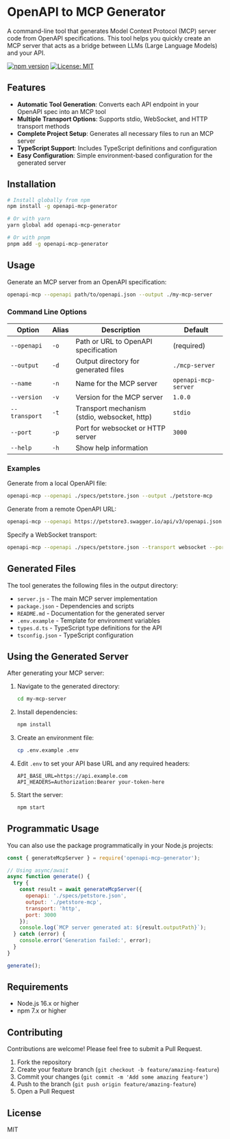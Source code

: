 # OpenAPI to MCP Generator

A command-line tool that generates Model Context Protocol (MCP) server code from OpenAPI specifications. This tool helps you quickly create an MCP server that acts as a bridge between LLMs (Large Language Models) and your API.

[![npm version](https://img.shields.io/npm/v/openapi-mcp-generator.svg)](https://www.npmjs.com/package/openapi-mcp-generator)
[![License: MIT](https://img.shields.io/badge/License-MIT-yellow.svg)](https://opensource.org/licenses/MIT)

## Features

- **Automatic Tool Generation**: Converts each API endpoint in your OpenAPI spec into an MCP tool
- **Multiple Transport Options**: Supports stdio, WebSocket, and HTTP transport methods
- **Complete Project Setup**: Generates all necessary files to run an MCP server
- **TypeScript Support**: Includes TypeScript definitions and configuration
- **Easy Configuration**: Simple environment-based configuration for the generated server

## Installation

```bash
# Install globally from npm
npm install -g openapi-mcp-generator

# Or with yarn
yarn global add openapi-mcp-generator

# Or with pnpm
pnpm add -g openapi-mcp-generator
```

## Usage

Generate an MCP server from an OpenAPI specification:

```bash
openapi-mcp --openapi path/to/openapi.json --output ./my-mcp-server
```

### Command Line Options

| Option | Alias | Description | Default |
|--------|-------|-------------|---------|
| `--openapi` | `-o` | Path or URL to OpenAPI specification | (required) |
| `--output` | `-d` | Output directory for generated files | `./mcp-server` |
| `--name` | `-n` | Name for the MCP server | `openapi-mcp-server` |
| `--version` | `-v` | Version for the MCP server | `1.0.0` |
| `--transport` | `-t` | Transport mechanism (stdio, websocket, http) | `stdio` |
| `--port` | `-p` | Port for websocket or HTTP server | `3000` |
| `--help` | `-h` | Show help information | |

### Examples

Generate from a local OpenAPI file:

```bash
openapi-mcp --openapi ./specs/petstore.json --output ./petstore-mcp
```

Generate from a remote OpenAPI URL:

```bash
openapi-mcp --openapi https://petstore3.swagger.io/api/v3/openapi.json --output ./petstore-mcp
```

Specify a WebSocket transport:

```bash
openapi-mcp --openapi ./specs/petstore.json --transport websocket --port 8080
```

## Generated Files

The tool generates the following files in the output directory:

- `server.js` - The main MCP server implementation
- `package.json` - Dependencies and scripts
- `README.md` - Documentation for the generated server
- `.env.example` - Template for environment variables
- `types.d.ts` - TypeScript type definitions for the API
- `tsconfig.json` - TypeScript configuration

## Using the Generated Server

After generating your MCP server:

1. Navigate to the generated directory:
   ```bash
   cd my-mcp-server
   ```

2. Install dependencies:
   ```bash
   npm install
   ```

3. Create an environment file:
   ```bash
   cp .env.example .env
   ```

4. Edit `.env` to set your API base URL and any required headers:
   ```
   API_BASE_URL=https://api.example.com
   API_HEADERS=Authorization:Bearer your-token-here
   ```

5. Start the server:
   ```bash
   npm start
   ```

## Programmatic Usage

You can also use the package programmatically in your Node.js projects:

```javascript
const { generateMcpServer } = require('openapi-mcp-generator');

// Using async/await
async function generate() {
  try {
    const result = await generateMcpServer({
      openapi: './specs/petstore.json',
      output: './petstore-mcp',
      transport: 'http',
      port: 3000
    });
    console.log(`MCP server generated at: ${result.outputPath}`);
  } catch (error) {
    console.error('Generation failed:', error);
  }
}

generate();
```

## Requirements

- Node.js 16.x or higher
- npm 7.x or higher

## Contributing

Contributions are welcome! Please feel free to submit a Pull Request.

1. Fork the repository
2. Create your feature branch (`git checkout -b feature/amazing-feature`)
3. Commit your changes (`git commit -m 'Add some amazing feature'`)
4. Push to the branch (`git push origin feature/amazing-feature`)
5. Open a Pull Request

## License

MIT

